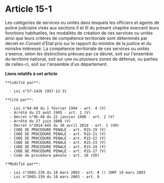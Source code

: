 # Article 15-1

Les catégories de services ou unités dans lesquels les officiers et agents de police judiciaire visés aux sections II et III
du présent chapitre exercent leurs fonctions habituelles, les modalités de création de ces services ou unités ainsi que leurs
critères de compétence territoriale sont déterminés par décret en Conseil d'Etat pris sur le rapport du ministre de la
justice et du ministre intéressé. La compétence territoriale de ces services ou unités s'exerce, selon les distinctions
prévues par ce décret, soit sur l'ensemble du territoire national, soit sur une ou plusieurs zones de défense, ou parties de
celles-ci, soit sur l'ensemble d'un département.

**Liens relatifs à cet article**

	**Codifié par**:

	  - Loi n°57-1426 1957-12-31

	**Cité par**:

	  - Loi n°94-89 du 1 février 1994 - art. 4 (V)
	  - Arrêté du 23 août 1995 - art. 2 (V)
	  - Décret n°96-48 du 22 janvier 1996 - art. 2 (V)
	  - Arrêté du 27 juin 2008 (V)
	  - Décret n°2014-445 du 30 avril 2014 - art. 1 (VD)
	  - CODE DE PROCEDURE PENALE - art. R15-19 (V)
	  - CODE DE PROCEDURE PENALE - art. R15-21 (V)
	  - CODE DE PROCEDURE PENALE - art. R15-22 (V)
	  - CODE DE PROCEDURE PENALE - art. R15-23 (V)
	  - CODE DE PROCEDURE PENALE - art. R15-24 (V)
	  - CODE DE PROCEDURE PENALE - art. R15-27 (V)
	  - Code de procédure pénale - art. 16 (VD)

	**Modifié par**:

	  - Loi n°2003-239 du 18 mars 2003 - art. 8 () JORF 19 mars 2003
	  - Loi n°2003-239 du 18 mars 2003 - art. 8
